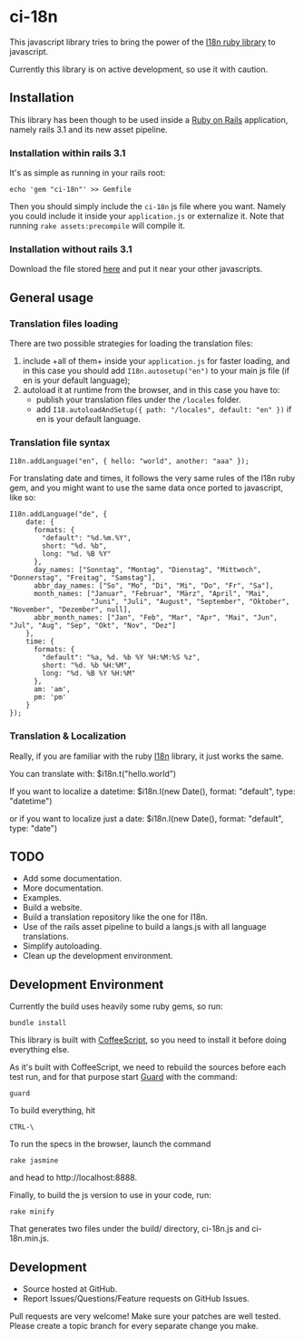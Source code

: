 ci-18n
======

This javascript library tries to bring the power of the 
[I18n ruby library](https://github.com/svenfuchs/i18n.git) 
to javascript.

Currently this library is on active development, so use it with caution.

Installation
------

This library has been though to be used inside a [Ruby on Rails][rails]
application, namely rails 3.1 and its new asset pipeline.

[rails]: http://www.rubyonrails.org

### Installation within rails 3.1

It's as simple as running in your rails root:

    echo 'gem "ci-18n"' >> Gemfile

Then you should simply include the `ci-18n` js file where you want.
Namely you could include it inside your `application.js` or externalize
it. Note that running `rake assets:precompile` will compile it.

### Installation without rails 3.1

Download the file stored [here][download_link] and put it near
your other javascripts.

[download_link]: https://github.com/mcollina/ci-18n/raw/master/build/ci-18n.min.js

General usage
--------------------

### Translation files loading

There are two possible strategies for loading the translation files:

1. include +all of them+ inside your `application.js` for faster loading, 
   and in this case you should add `I18n.autosetup("en")` to your main
   js file (if en is your default language);
2. autoload it at runtime from the browser, and in this case you have
   to:
   * publish your translation files under the `/locales` folder.
   * add `I18.autoloadAndSetup({ path: "/locales", default: "en" })` if
     en is your default language.

### Translation file syntax

    I18n.addLanguage("en", { hello: "world", another: "aaa" });

For translating date and times, it follows the very same rules of the
I18n ruby gem, and you might want to use the same data once ported to
javascript, like so:

    I18n.addLanguage("de", { 
        date: {
          formats: {
            "default": "%d.%m.%Y",
            short: "%d. %b",
            long: "%d. %B %Y"
          },
          day_names: ["Sonntag", "Montag", "Dienstag", "Mittwoch", "Donnerstag", "Freitag", "Samstag"],
          abbr_day_names: ["So", "Mo", "Di", "Mi", "Do", "Fr", "Sa"],
          month_names: ["Januar", "Februar", "März", "April", "Mai", 
                        "Juni", "Juli", "August", "September", "Oktober", "November", "Dezember", null],
          abbr_month_names: ["Jan", "Feb", "Mar", "Apr", "Mai", "Jun", "Jul", "Aug", "Sep", "Okt", "Nov", "Dez"]
        },
        time: {
          formats: {
            "default": "%a, %d. %b %Y %H:%M:%S %z",
            short: "%d. %b %H:%M",
            long: "%d. %B %Y %H:%M"
          },
          am: 'am',
          pm: 'pm'
        }
    });

### Translation & Localization

Really, if you are familiar with the ruby [I18n][i18n] library, it just works
the same. 

You can translate with:
    $i18n.t("hello.world")

If you want to localize a datetime:
    $i18n.l(new Date(), format: "default", type: "datetime")

or if you want to localize just a date:
    $i18n.l(new Date(), format: "default", type: "date")

[i18n]: https://github.com/svenfuchs/i18n

TODO
----

* Add some documentation.
* More documentation.
* Examples.
* Build a website.
* Build a translation repository like the one for I18n.
* Use of the rails asset pipeline to build a langs.js with all language
  translations.
* Simplify autoloading.
* Clean up the development environment.

Development Environment
------

Currently the build uses heavily some ruby gems, so run:

    bundle install

This library is built with [CoffeeScript](https://github.com/jashkenas/coffee-script),
so you need to install it before doing everything else.

As it's built with CoffeeScript, we need to rebuild the sources before each test run,
and for that purpose start [Guard](https://github.com/guard/guard) with
the command:

    guard

To build everything, hit 

    CTRL-\

To run the specs in the browser, launch the command

    rake jasmine

and head to http://localhost:8888.

Finally, to build the js version to use in your code, run:

    rake minify

That generates two files under the build/ directory, ci-18n.js and ci-18n.min.js.

Development
-----

* Source hosted at GitHub.
* Report Issues/Questions/Feature requests on GitHub Issues.

Pull requests are very welcome! Make sure your patches are well tested. Please create a topic branch for every separate change you make. 
